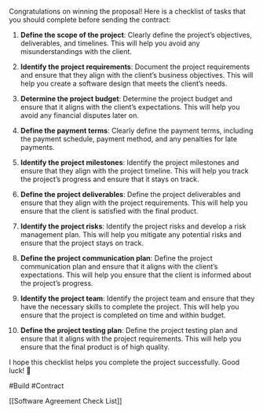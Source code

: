 Congratulations on winning the proposal! Here is a checklist of tasks that you should complete before sending the contract:

1. **Define the scope of the project**: Clearly define the project’s objectives, deliverables, and timelines. This will help you avoid any misunderstandings with the client.
    
2. **Identify the project requirements**: Document the project requirements and ensure that they align with the client’s business objectives. This will help you create a software design that meets the client’s needs.
    
3. **Determine the project budget**: Determine the project budget and ensure that it aligns with the client’s expectations. This will help you avoid any financial disputes later on.
    
4. **Define the payment terms**: Clearly define the payment terms, including the payment schedule, payment method, and any penalties for late payments.
    
5. **Identify the project milestones**: Identify the project milestones and ensure that they align with the project timeline. This will help you track the project’s progress and ensure that it stays on track.
    
6. **Define the project deliverables**: Define the project deliverables and ensure that they align with the project requirements. This will help you ensure that the client is satisfied with the final product.
    
7. **Identify the project risks**: Identify the project risks and develop a risk management plan. This will help you mitigate any potential risks and ensure that the project stays on track.
    
8. **Define the project communication plan**: Define the project communication plan and ensure that it aligns with the client’s expectations. This will help you ensure that the client is informed about the project’s progress.
    
9. **Identify the project team**: Identify the project team and ensure that they have the necessary skills to complete the project. This will help you ensure that the project is completed on time and within budget.
    
10. **Define the project testing plan**: Define the project testing plan and ensure that it aligns with the project requirements. This will help you ensure that the final product is of high quality.
    

I hope this checklist helps you complete the project successfully. Good luck! 🤞

#Build #Contract


[[Software Agreement Check List]] 
